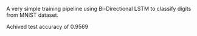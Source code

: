 A very simple training pipeline using Bi-Directional LSTM to classify digits from MNIST dataset.

Achived test accuracy of 0.9569
